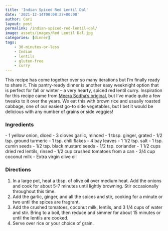 ```yaml
---
title: 'Indian Spiced Red Lentil Dal'
date: '2021-12-14T00:08:27+00:00'
author: Cari
layout: post
permalink: /indian-spiced-red-lentil-dal/
image: assets/images/Red Lentil Dal.jpg
categories: [dinner]
tags:
    - 30-minutes-or-less
    - Indian
    - lentils
    - gluten-free
    - curry
---
```


This recipe has come together over so many iterations but I’m finally ready to share it. This pantry-ready dinner is another easy weeknight option that is perfect for fall or winter – a very hearty, spiced red lentil curry. Inspiration for this recipe came from [Meera Sodha’s original](https://www.theguardian.com/food/2020/feb/29/meera-sodha-vegan-tarka-dal-recipe-maham-anjum#top), but I’ve made quite a few tweaks to it over the years. We eat this with brown rice and usually roasted cabbage, one of our easiest go-to side vegetables, but I bet it would be delicious with any number of grains or side veggies!

<h3> Ingredients </h3>
- 1 yellow onion, diced
- 3 cloves garlic, minced
- 1 tbsp. ginger, grated
- 1/2 tsp. ground turmeric
- 1 tsp. chili flakes
- 4 bay leaves
- 1 1/2 tsp. salt
- 1 tsp. cumin seeds
- 1/2 tsp. black mustard seeds
- 1/2 tsp. coriander
- 1 1/2 cups dried red lentils, rinsed
- 1/2 cup crushed tomatoes from a can
- 3/4 cup coconut milk
- Extra virgin olive oil

<h3> Directions </h3>

1. In a large pot, heat a tbsp. of olive oil over medium heat. Add the onions and cook for about 5-7 minutes until lightly browning. Stir occasionally throughout this time.
2. Add the garlic, ginger, and all the spices and stir, cooking for a minute or two until the spices are fragrant.
3. Add the crushed tomatoes, coconut milk, lentils, and 3 1/4 cups of water and stir. Bring to a boil, then reduce and simmer for about 15 minutes or until the lentils are cooked.
4. Serve over rice or your choice of grain.